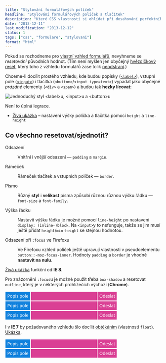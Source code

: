 ```yaml
---
title: "Stylování formulářových políček"
headline: "Stylování formulářových políček a tlačítek"
description: "Které CSS vlastnosti si ohlídat při dosahování perfektního stylu vstupní políček a odesílacích tlačítek. "
date: "2013-12-11"
last_modification: "2013-12-12"
status: 1
tags: ["css", "formulare", "stylovani"]
format: "html"
---
```


<p>Pokud se rozhodneme pro <a href="/vzhled-formularu">vlastní vzhled formulářů</a>, nevyhneme se <i>resetování</i> původních hodnot. (Tím není myšlen jen obyčejný <a href="/css-reset#hvezdickovy">hvězdičkový reset</a>, který toho z vzhledu formulářů zase tolik <a href="/css-reset-formularu">neodstraní</a>.)</p>

<p>Chceme-li docílit prostého vzhledu, kde budou popisky (<a href="/label-for"><code>&lt;label></code></a>), vstupní pole (<a href="/input"><code>&lt;input></code></a>) i tlačítka (<code>&lt;button></code>/<code>&lt;input type=text></code>) vypadat jako obyčejné <i>prázdné</i> elementy (<code>&lt;div></code> a <code>&lt;span></code>) a budou tak <b>hezky lícovat</b>:</p>

<p><img src="/files/stylovani-inputu/label-input-button.png" alt="Jednoduchý styl &lt;label>u, &lt;input>u a &lt;button>u" class="border"></p>

<p>Není to úplná legrace.</p>

<div class="external-content">
  <ul>
    <li><a href="https://kod.djpw.cz/uvqb">Živá ukázka</a> – nastavení výšky políčka a tlačítka pomocí <code>height</code> a <code>line-height</code></li>
  </ul>
</div>


<h2 id="reset">Co všechno resetovat/sjednotit?</h2>
<dl>
  <dt id="odsazeni">Odsazení</dt>
  <dd>
    <p>Vnitřní i vnější odsazení — <code>padding</code> a <code>margin</code>.</p>
  </dd>
  
  <dt id="border">Rámeček</dt>
  <dd>
    <p>Rámeček tlačítek a vstupních políček — <code>border</code>.</p>
  </dd>
  
  <dt id="pismo">Písmo</dt>
  <dd>
    <p>Různý <b>styl</b> i <b>velikost</b> písma způsobí různou různou výšku řádku — <code>font-size</code> a <code>font-family</code>.</p>
  </dd>
  
  <dt id="vyska-radku">Výška řádku</dt>
  <dd>
    <p>Nastavit výšku řádku je možné pomocí <code>line-height</code>  po nastavení <code>display: (inline-)block</code>. Na <code>&lt;input></code>y to nefunguje, takže se jim musí ještě přidat <code>height</code>/<code>min-height</code> se stejnou hodnotou.</p>
  </dd>
  
  <dt id="-moz-focus-inner">Odsazení při <code>:focus</code> ve Firefoxu</dt>
  <dd>
    <p>Ve Firefoxu vzhled políček ještě upravují vlastnosti v pseudoelementu <code>button::-moz-focus-inner</code>. Hodnoty <code>padding</code> a <code>border</code> je vhodné <b>nastavit na nulu</b>.</p>
  </dd>
</dl>

<p><a href="https://kod.djpw.cz/jxw">Živá ukázka</a> funkční od <b>IE 8</b>.</p>
<p>Pro znázornění <code>:focus</code>u je možné použít třeba <code>box-shadow</code> a resetovat <code>outline</code>, který je v některých prohlížečích výchozí (<b>Chrome</b>).</p>
<!-- Starší https://kod.djpw.cz/tkw -->

<div class="live">
  <style>
    .jako-text label, .jako-text input, .jako-text button {
      background: #DA3F94; color: #fff; /* Jen barvy */
      display: inline-block; 
      padding: 0 .4em; 
      border: 0; 
      margin: .1em; 
      line-height: 2em;
      height: 2em; /* pro <input> */
      font-size: 100%;
      font-family: "Segoe UI", Arial;
    }
    
    .jako-text input[type=text] {background: #0D6AB7; color: #8ECCF0}
    .jako-text label {background: #1081DD;} 
      
    .jako-text input::-moz-focus-inner, .jako-text button::-moz-focus-inner {padding: 0; border: 0}
    .jako-text button:focus, .jako-text input:focus {box-shadow: 0 0 4px #DA3F94; outline: 0}
  </style>
  <div class="jako-text">
    <label for="input">Popis pole</label><input type="text" id="input"><button>Odeslat</button>
  </div>
  
  <div class="jako-text">
    <label for="input2">Popis pole</label><input type="text" id="input2"><input type="submit" value="Odeslat">
  </div>
  
  <div class="jako-text">
    <label for="input3">Popis pole</label><input type="text" id="input3"><button>Odeslat</button>
  </div>
</div>

<p>I v <b>IE 7</b> by požadovaného vzhledu šlo docílit <a href="/float">obtékáním</a> (vlastností <code>float</code>). <a href="https://kod.djpw.cz/ixw">Ukázka</a>.</p>
<!-- Starší https://kod.djpw.cz/zkw -->

<div class="live">
  <style>
    .jako-text2 label, .jako-text2 input, .jako-text2 button {
      background: #DA3F94; color: #fff; /* Jen barvy */
      float: left;
      padding: 0 .4em; 
      border: 0; 
      margin: .1em; 
      line-height: 2em;
      height: 2em; /* pro <input> */
      font-size: 100%;
      font-family: "Segoe UI", Arial;
    }
    
    .jako-text2 input[type=text] {background: #0D6AB7; color: #8ECCF0}
    .jako-text2 label {background: #1081DD; clear: left} 
    
    .jako-text2 input::-moz-focus-inner, .jako-text2 button::-moz-focus-inner {padding: 0; border: 0}
    .jako-text2 button:focus, .jako-text2 input:focus {box-shadow: 0 0 4px #DA3F94; outline: 0}
  </style>
  <div class="jako-text2">
    <label for="input4">Popis pole</label><input type="text" id="input4"><button>Odeslat</button>
  </div>
  
  <div class="jako-text2">
    <label for="input5">Popis pole</label><input type="text" id="input5"><input type="submit" value="Odeslat">
  </div>
  
  <br clear="all">
</div>

